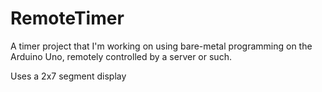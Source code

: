 # RemoteTimer
A timer project that I'm working on using bare-metal programming on the Arduino Uno, remotely controlled by a server or such.

Uses a 2x7 segment display
